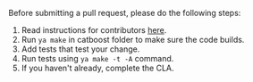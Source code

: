 Before submitting a pull request, please do the following steps:

1. Read instructions for contributors [here](https://tech.yandex.com/catboost/doc/dg/concepts/development-and-contributions-docpage/).
2. Run `ya make` in catboost folder to make sure the code builds.
3. Add tests that test your change.
4. Run tests using `ya make -t -A` command.
5. If you haven't already, complete the CLA.
